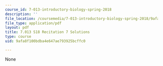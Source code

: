 ```yaml
---
course_id: 7-013-introductory-biology-spring-2018
description: ''
file_location: /coursemedia/7-013-introductory-biology-spring-2018/9afa8f100bdba4e647ae793925bcffc0_MIT7_013s18R7S.pdf
file_type: application/pdf
layout: pdf
title: 7.013 S18 Recitation 7 Solutions
type: course
uid: 9afa8f100bdba4e647ae793925bcffc0

---
```

None